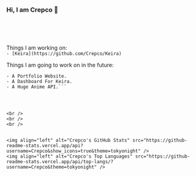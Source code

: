 ### Hi, I am Crepco 👋

<br />
<br />
<br />




Things I am working on:
<br />
```- [Keira](https://github.com/Crepco/Keira)``` 

Things I am going to work on in the future:
<br />
```
- A Portfolio Website.
- A Dashboard For Keira.
- A Huge Anime API.```




<br />
<br />
<br />


<img align="left" alt="Crepco's GitHub Stats" src="https://github-readme-stats.vercel.app/api?username=Crepco&show_icons=true&theme=tokyonight" />
<img align="left" alt="Crepco's Top Languages" src="https://github-readme-stats.vercel.app/api/top-langs/?username=Crepco&theme=tokyonight" />
